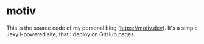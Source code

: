 # motiv

This is the source code of my personal blog (https://motiv.dev). It's a simple Jekyll-powered site, that I deploy on GitHub pages.
